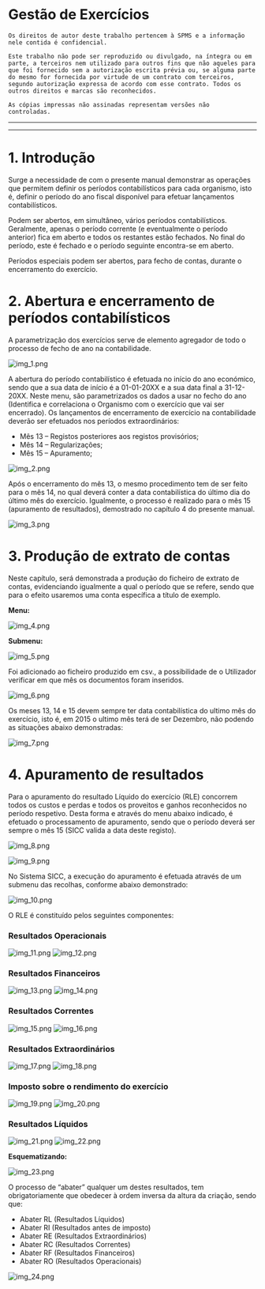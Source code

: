 # Gestão de Exercícios

``Os direitos de autor deste trabalho pertencem à SPMS e a informação nele contida é confidencial.``

``Este trabalho não pode ser reproduzido ou divulgado, na íntegra ou em parte, a terceiros nem utilizado para outros fins que não aqueles para que foi fornecido sem a autorização escrita prévia ou, se alguma parte do mesmo for fornecida por virtude de um contrato com terceiros, segundo autorização expressa de acordo com esse contrato. Todos os outros direitos e marcas são reconhecidos.``

``As cópias impressas não assinadas representam versões não controladas. ``

---
<!--
# Índice

1. [Introdução](#introducao)
2. [Abertura e encerramento de períodos contabilísticos](#abertura_encerramento_periodos_contabilisticos)
3. [Produção de extrato de contas](#producao_extrato_contas)
4. [Apuramento de resultados](#apuramento_resultados)
-->
___

<a name="introducao"></a>
# 1. Introdução

Surge a necessidade de com o presente manual demonstrar as operações que permitem definir os períodos contabilísticos para cada organismo, isto é, definir o período do ano fiscal disponível para efetuar lançamentos contabilísticos.

Podem ser abertos, em simultâneo, vários períodos contabilísticos. Geralmente, apenas o período corrente (e eventualmente o período anterior) fica em aberto e todos os restantes estão fechados. No final do período, este é fechado e o período seguinte encontra-se em aberto.

Períodos especiais podem ser abertos, para fecho de contas, durante o encerramento do exercício.

<a name="abertura_encerramento_periodos_contabilisticos"></a>
# 2. Abertura e encerramento de períodos contabilísticos

A parametrização dos exercícios serve de elemento agregador de todo o processo de fecho de ano na contabilidade.

![img_1.png](https://spmssicc.github.io/pages/content/html/content/img/markdown_docs/gestao_exercicios/img_1.png)

A abertura do período contabilístico é efetuada no início do ano económico, sendo que a sua data de início é a 01-01-20XX e a sua data final a 31-12-20XX.
Neste menu, são parametrizados os dados a usar no fecho do ano (Identifica e correlaciona o Organismo com o exercício que vai ser encerrado). Os lançamentos de encerramento de exercício na contabilidade deverão ser efetuados nos períodos extraordinários:

- Mês 13 – Registos posteriores aos registos provisórios;
- Mês 14 – Regularizações;
- Mês 15 – Apuramento;

![img_2.png](https://spmssicc.github.io/pages/content/html/content/img/markdown_docs/gestao_exercicios/img_2.png)

Após o encerramento do mês 13, o mesmo procedimento tem de ser feito para o mês 14, no qual deverá conter a data contabilística do último dia do último mês do exercício. Igualmente, o processo é realizado para o mês 15 (apuramento de resultados), demostrado no capítulo 4 do presente manual.

![img_3.png](https://spmssicc.github.io/pages/content/html/content/img/markdown_docs/gestao_exercicios/img_3.png)

<a name="producao_extrato_contas"></a>
# 3. Produção de extrato de contas

Neste capítulo, será demonstrada a produção do ficheiro de extrato de contas, evidenciando igualmente a qual o período que se refere, sendo que para o efeito usaremos uma conta específica a título de exemplo.

**Menu:**

![img_4.png](https://spmssicc.github.io/pages/content/html/content/img/markdown_docs/gestao_exercicios/img_4.png)

**Submenu:**

![img_5.png](https://spmssicc.github.io/pages/content/html/content/img/markdown_docs/gestao_exercicios/img_5.png)

Foi adicionado ao ficheiro produzido em csv., a possibilidade de o Utilizador verificar em que mês os documentos foram inseridos.

![img_6.png](https://spmssicc.github.io/pages/content/html/content/img/markdown_docs/gestao_exercicios/img_6.png)

Os meses 13, 14 e 15 devem sempre ter data contabilística do ultimo mês do exercício, isto é, em 2015 o ultimo mês terá de ser Dezembro, não podendo as situações abaixo demonstradas:

![img_7.png](https://spmssicc.github.io/pages/content/html/content/img/markdown_docs/gestao_exercicios/img_7.png)

<a name="apuramento_resultados"></a>
# 4. Apuramento de resultados

Para o apuramento do resultado Líquido do exercício (RLE) concorrem todos os custos e perdas e todos os proveitos e ganhos reconhecidos no período respetivo.
Desta forma e através do menu abaixo indicado, é efetuado o processamento de apuramento, sendo que o período deverá ser sempre o mês 15 (SICC valida a data deste registo).

![img_8.png](https://spmssicc.github.io/pages/content/html/content/img/markdown_docs/gestao_exercicios/img_8.png)

![img_9.png](https://spmssicc.github.io/pages/content/html/content/img/markdown_docs/gestao_exercicios/img_9.png)

No Sistema SICC, a execução do apuramento é efetuada através de um submenu das recolhas, conforme abaixo demonstrado:

![img_10.png](https://spmssicc.github.io/pages/content/html/content/img/markdown_docs/gestao_exercicios/img_10.png)

O RLE é constituído pelos seguintes componentes:

### Resultados Operacionais

![img_11.png](https://spmssicc.github.io/pages/content/html/content/img/markdown_docs/gestao_exercicios/img_11.png)
![img_12.png](https://spmssicc.github.io/pages/content/html/content/img/markdown_docs/gestao_exercicios/img_12.png)

### Resultados Financeiros

![img_13.png](https://spmssicc.github.io/pages/content/html/content/img/markdown_docs/gestao_exercicios/img_13.png)
![img_14.png](https://spmssicc.github.io/pages/content/html/content/img/markdown_docs/gestao_exercicios/img_14.png)

### Resultados Correntes

![img_15.png](https://spmssicc.github.io/pages/content/html/content/img/markdown_docs/gestao_exercicios/img_15.png)
![img_16.png](https://spmssicc.github.io/pages/content/html/content/img/markdown_docs/gestao_exercicios/img_16.png)

### Resultados Extraordinários

![img_17.png](https://spmssicc.github.io/pages/content/html/content/img/markdown_docs/gestao_exercicios/img_17.png)
![img_18.png](https://spmssicc.github.io/pages/content/html/content/img/markdown_docs/gestao_exercicios/img_18.png)

### Imposto sobre o rendimento do exercício

![img_19.png](https://spmssicc.github.io/pages/content/html/content/img/markdown_docs/gestao_exercicios/img_19.png)
![img_20.png](https://spmssicc.github.io/pages/content/html/content/img/markdown_docs/gestao_exercicios/img_20.png)

### Resultados Líquidos

![img_21.png](https://spmssicc.github.io/pages/content/html/content/img/markdown_docs/gestao_exercicios/img_21.png)
![img_22.png](https://spmssicc.github.io/pages/content/html/content/img/markdown_docs/gestao_exercicios/img_22.png)

**Esquematizando:**

![img_23.png](https://spmssicc.github.io/pages/content/html/content/img/markdown_docs/gestao_exercicios/img_23.png)

O processo de “abater” qualquer um destes resultados, tem obrigatoriamente que obedecer à ordem inversa da altura da criação, sendo que:

- Abater RL (Resultados Líquidos)
- Abater RI (Resultados antes de imposto)
- Abater RE (Resultados Extraordinários)
- Abater RC (Resultados Correntes)
- Abater RF (Resultados Financeiros)
- Abater RO (Resultados Operacionais)

![img_24.png](https://spmssicc.github.io/pages/content/html/content/img/markdown_docs/gestao_exercicios/img_24.png)
